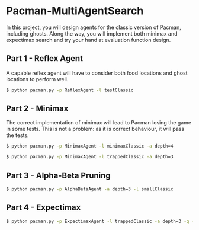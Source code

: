 # Pacman-MultiAgentSearch

In this project, you will design agents for the classic version of Pacman, including ghosts. Along the way, you will implement both minimax and expectimax search and try your hand at evaluation function design.


## Part 1 - Reflex Agent

A capable reflex agent will have to consider both food locations and ghost locations to perform well. 

```bash
$ python pacman.py -p ReflexAgent -l testClassic
```

## Part 2 - Minimax

The correct implementation of minimax will lead to Pacman losing the game in some tests. This is not a problem: as it is correct behaviour, it will pass the tests.

```bash
$ python pacman.py -p MinimaxAgent -l minimaxClassic -a depth=4
```

```bash
$ python pacman.py -p MinimaxAgent -l trappedClassic -a depth=3
```

## Part 3 - Alpha-Beta Pruning

```bash
$ python pacman.py -p AlphaBetaAgent -a depth=3 -l smallClassic
```

## Part 4 - Expectimax


```bash
$ python pacman.py -p ExpectimaxAgent -l trappedClassic -a depth=3 -q -n 10
```




